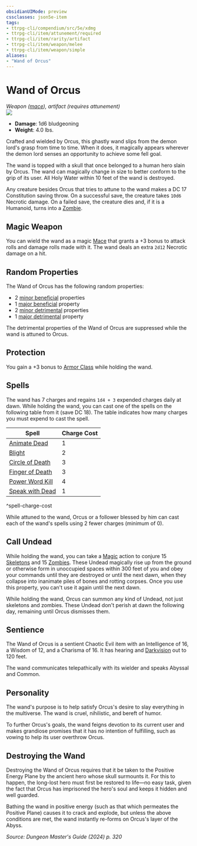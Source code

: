 ```yaml
---
obsidianUIMode: preview
cssclasses: json5e-item
tags:
- ttrpg-cli/compendium/src/5e/xdmg
- ttrpg-cli/item/attunement/required
- ttrpg-cli/item/rarity/artifact
- ttrpg-cli/item/weapon/melee
- ttrpg-cli/item/weapon/simple
aliases: 
- "Wand of Orcus"
---
```

# Wand of Orcus
*Weapon ([mace](2-Mechanics/CLI/items/mace-xphb.md)), artifact (requires attunement)*  
![](2-Mechanics/CLI/items/img/wand-of-orcus.webp#right)

- **Damage**: 1d6 bludgeoning
- **Weight**: 4.0 lbs.

Crafted and wielded by Orcus, this ghastly wand slips from the demon lord's grasp from time to time. When it does, it magically appears wherever the demon lord senses an opportunity to achieve some fell goal.

The wand is topped with a skull that once belonged to a human hero slain by Orcus. The wand can magically change in size to better conform to the grip of its user. All Holy Water within 10 feet of the wand is destroyed.

Any creature besides Orcus that tries to attune to the wand makes a DC 17 Constitution saving throw. On a successful save, the creature takes `10d6` Necrotic damage. On a failed save, the creature dies and, if it is a Humanoid, turns into a [Zombie](2-Mechanics/CLI/bestiary/undead/zombie-xmm.md).

## Magic Weapon

You can wield the wand as a magic [Mace](2-Mechanics/CLI/items/mace-xphb.md) that grants a +3 bonus to attack rolls and damage rolls made with it. The wand deals an extra `2d12` Necrotic damage on a hit.

## Random Properties

The Wand of Orcus has the following random properties:

- 2 [minor beneficial](2-Mechanics/CLI/tables/artifact-properties-minor-beneficial-properties-xdmg.md) properties  
- 1 [major beneficial](2-Mechanics/CLI/tables/artifact-properties-major-beneficial-properties-xdmg.md) property  
- 2 [minor detrimental](2-Mechanics/CLI/tables/artifact-properties-minor-detrimental-properties-xdmg.md) properties  
- 1 [major detrimental](2-Mechanics/CLI/tables/artifact-properties-major-detrimental-properties-xdmg.md) property  

The detrimental properties of the Wand of Orcus are suppressed while the wand is attuned to Orcus.

## Protection

You gain a +3 bonus to [Armor Class](2-Mechanics/CLI/rules/variant-rules/armor-class-xphb.md) while holding the wand.

## Spells

The wand has 7 charges and regains `1d4 + 3` expended charges daily at dawn. While holding the wand, you can cast one of the spells on the following table from it (save DC 18). The table indicates how many charges you must expend to cast the spell.

| Spell | Charge Cost |
|-------|-------------|
| [Animate Dead](2-Mechanics/CLI/spells/animate-dead-xphb.md) | 1 |
| [Blight](2-Mechanics/CLI/spells/blight-xphb.md) | 2 |
| [Circle of Death](2-Mechanics/CLI/spells/circle-of-death-xphb.md) | 3 |
| [Finger of Death](2-Mechanics/CLI/spells/finger-of-death-xphb.md) | 3 |
| [Power Word Kill](2-Mechanics/CLI/spells/power-word-kill-xphb.md) | 4 |
| [Speak with Dead](2-Mechanics/CLI/spells/speak-with-dead-xphb.md) | 1 |
^spell-charge-cost

While attuned to the wand, Orcus or a follower blessed by him can cast each of the wand's spells using 2 fewer charges (minimum of 0).

## Call Undead

While holding the wand, you can take a [Magic](2-Mechanics/CLI/rules/actions.md#Magic) action to conjure 15 [Skeletons](2-Mechanics/CLI/bestiary/undead/skeleton-xmm.md) and 15 [Zombies](2-Mechanics/CLI/bestiary/undead/zombie-xmm.md). These Undead magically rise up from the ground or otherwise form in unoccupied spaces within 300 feet of you and obey your commands until they are destroyed or until the next dawn, when they collapse into inanimate piles of bones and rotting corpses. Once you use this property, you can't use it again until the next dawn.

While holding the wand, Orcus can summon any kind of Undead, not just skeletons and zombies. These Undead don't perish at dawn the following day, remaining until Orcus dismisses them.

## Sentience

The Wand of Orcus is a sentient Chaotic Evil item with an Intelligence of 16, a Wisdom of 12, and a Charisma of 16. It has hearing and [Darkvision](2-Mechanics/CLI/rules/senses.md#Darkvision) out to 120 feet.

The wand communicates telepathically with its wielder and speaks Abyssal and Common.

## Personality

The wand's purpose is to help satisfy Orcus's desire to slay everything in the multiverse. The wand is cruel, nihilistic, and bereft of humor.

To further Orcus's goals, the wand feigns devotion to its current user and makes grandiose promises that it has no intention of fulfilling, such as vowing to help its user overthrow Orcus.

## Destroying the Wand

Destroying the Wand of Orcus requires that it be taken to the Positive Energy Plane by the ancient hero whose skull surmounts it. For this to happen, the long-lost hero must first be restored to life—no easy task, given the fact that Orcus has imprisoned the hero's soul and keeps it hidden and well guarded.

Bathing the wand in positive energy (such as that which permeates the Positive Plane) causes it to crack and explode, but unless the above conditions are met, the wand instantly re-forms on Orcus's layer of the Abyss.

*Source: Dungeon Master's Guide (2024) p. 320*
